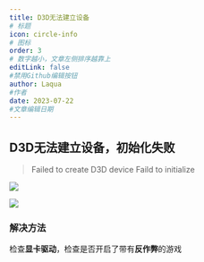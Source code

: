 ```yaml
---
title: D3D无法建立设备
# 标题
icon: circle-info
# 图标
order: 3
# 数字越小，文章左侧排序越靠上
editLink: false
#禁用Github编辑按钮
author: Laqua
#作者
date: 2023-07-22
#文章编辑日期
---
```



## **D3D无法建立设备，初始化失败**
>Failed to create D3D device
>Faild to initialize

![](https://img.514.live/img/202307222214689.png)

![](https://img.514.live/img/202307222214097.png)

### **解决方法**

检查**显卡驱动**，检查是否开启了带有**反作弊**的游戏